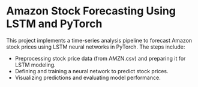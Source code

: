 # Amazon Stock Forecasting Using LSTM and PyTorch
This project implements a time-series analysis pipeline to forecast Amazon stock prices using LSTM neural networks in PyTorch. The steps include:

- Preprocessing stock price data (from AMZN.csv) and preparing it for LSTM modeling.
- Defining and training a neural network to predict stock prices.
- Visualizing predictions and evaluating model performance.
